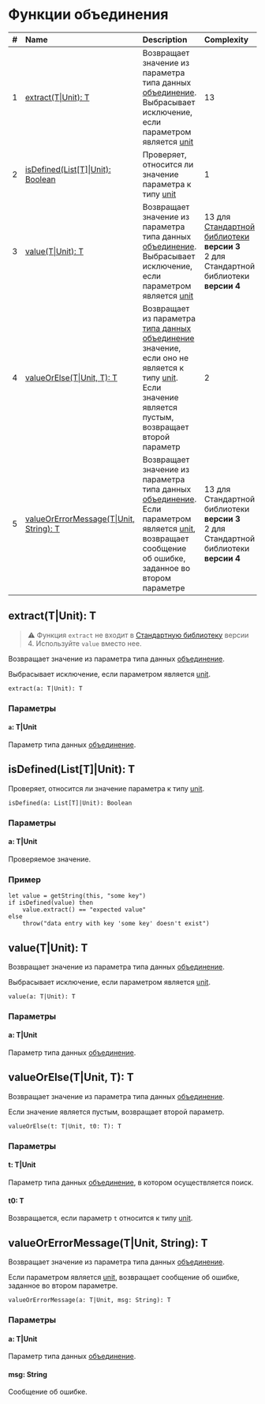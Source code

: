 # Функции объединения

| # | Name | Description | Complexity |
| :--- | :--- | :--- | :--- |
| 1 | [extract(T&#124;Unit): T](#extract) | Возвращает значение из параметра типа данных [объединение](/ru/ride/data-types/union).<br>Выбрасывает исключение, если параметром является [unit](/ru/ride/data-types/unit) | 13 |
| 2 | [isDefined(List[T]&#124;Unit): Boolean](#isDefined) | Проверяет, относится ли значение параметра к типу [unit](/ru/ride/data-types/unit) | 1 |
| 3 | [value(T&#124;Unit): T](#value) | Возвращает значение из параметра типа данных [объединение](/ru/ride/data-types/union).<br>Выбрасывает исключение, если параметром является [unit](/ru/ride/data-types/unit) | 13 для [Стандартной библиотеки](/ru/ride/script/standard-library) **версии 3**<br>2 для Стандартной библиотеки **версии 4** |
| 4 | [valueOrElse(T&#124;Unit, T): T](#valueOrElse) | Возвращает из параметра [типа данных объединение](/ru/ride/data-types/union) значение, если оно не является к типу [unit](/ru/ride/data-types/unit). Если значение является пустым, возвращает второй параметр | 2 |
| 5 | [valueOrErrorMessage(T&#124;Unit, String): T](#value-error) | Возвращает значение из параметра типа данных [объединение](/ru/ride/data-types/union).<br>Если параметром является [unit](/ru/ride/data-types/unit), возвращает сообщение об ошибке, заданное во втором параметре | 13 для Стандартной библиотеки **версии 3**<br>2 для Стандартной библиотеки **версии 4** |

## extract(T|Unit): T<a id="extract"></a>

> :warning: Функция `extract` не входит в [Стандартную библиотеку](/ru/ride/script/standard-library) версии 4. Используйте `value` вместо нее.

Возвращает значение из параметра типа данных [объединение](/ru/ride/data-types/union).

Выбрасывает исключение, если параметром является [unit](/ru/ride/data-types/unit).

``` ride
extract(a: T|Unit): T
```

### Параметры

#### `a`: T|Unit

Параметр типа данных [объединение](/ru/ride/data-types/union).

## isDefined(List[T]|Unit): T<a id="isDefined"></a>

Проверяет, относится ли значение параметра к типу [unit](/ru/ride/data-types/unit).

```ride
isDefined(a: List[T]|Unit): Boolean
```

### Параметры

#### a: T|Unit

Проверяемое значение.

### Пример

```ride
let value = getString(this, "some key")
if isDefined(value) then
    value.extract() == "expected value"
else
    throw("data entry with key 'some key' doesn't exist")
```

## value(T|Unit): T<a id="value"></a>

Возвращает значение из параметра типа данных [объединение](/ru/ride/data-types/union).

Выбрасывает исключение, если параметром является [unit](/ru/ride/data-types/unit).

``` ride
value(a: T|Unit): T
```

### Параметры

#### a: T|Unit

Параметр типа данных [объединение](/ru/ride/data-types/union).

## valueOrElse(T|Unit, T): T<a id="valueOrElse"></a>

Возвращает значение из параметра типа данных [объединение](/ru/ride/data-types/union).

Если значение является пустым, возвращает второй параметр.

``` ride
valueOrElse(t: T|Unit, t0: T): T
```

### Параметры

#### t: T|Unit

Параметр типа данных [объединение](/ru/ride/data-types/union), в котором осуществляется поиск.

#### t0: T

Возвращается, если параметр `t` относится к типу [unit](/ru/ride/data-types/unit).

## valueOrErrorMessage(T|Unit, String): T<a id="value-error"></a>

Возвращает значение из параметра типа данных [объединение](/ru/ride/data-types/union).

Если параметром является [unit](/ru/ride/data-types/unit), возвращает сообщение об ошибке, заданное во втором параметре.

``` ride
valueOrErrorMessage(a: T|Unit, msg: String): T
```

### Параметры

#### a: T|Unit

Параметр типа данных [объединение](/ru/ride/data-types/union).

#### msg: String

Сообщение об ошибке.

